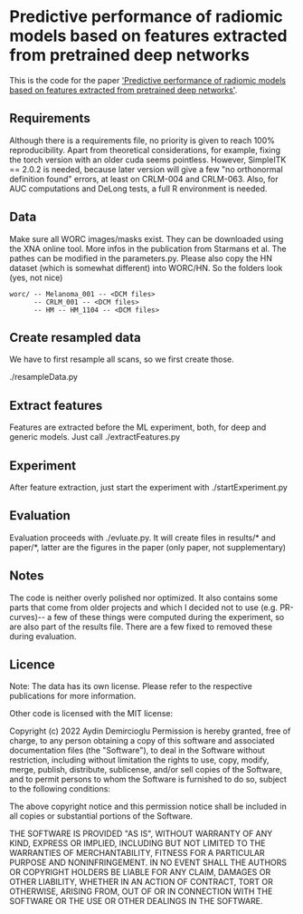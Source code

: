 
# Predictive performance of radiomic models based on features extracted from pretrained deep networks


This is the code for the paper ['Predictive performance of radiomic models based on features extracted from pretrained deep networks'](https://doi.org/10.1186/s13244-022-01328-y).


## Requirements

Although there is a requirements file, no priority is given to reach 100%
reproducibility. Apart from theoretical considerations, for example, fixing
the torch version with an older cuda seems pointless.
However, SimpleITK == 2.0.2 is needed, because later version will give a few
"no orthonormal definition found" errors, at least on CRLM-004 and CRLM-063.
Also, for AUC computations and DeLong tests, a full R environment is needed.


## Data

Make sure all WORC images/masks exist. They can be downloaded using the XNA
online tool. More infos in the publication from Starmans et al.
The pathes can be modified in the parameters.py. Please also copy the HN
dataset (which is somewhat different) into WORC/HN. So the folders look
(yes, not nice)

```
worc/ -- Melanoma_001 -- <DCM files>
      -- CRLM_001 -- <DCM files>
      -- HM -- HM_1104 -- <DCM files>
```

## Create resampled data

We have to first resample all scans, so we first create those.

./resampleData.py



## Extract features

Features are extracted before the ML experiment, both, for deep and generic models.
Just call ./extractFeatures.py



## Experiment

After feature extraction, just start the experiment with
./startExperiment.py



## Evaluation

Evaluation proceeds with ./evluate.py. It will create files in results/*
and paper/*, latter are the figures in the paper (only paper, not supplementary)


## Notes

The code is neither overly polished nor optimized. It also contains some parts
that come from older projects and which I decided not to use (e.g. PR-curves)--
a few of these things were computed during the experiment, so are also part
of the results file. There are a few fixed to removed these during evaluation.


## Licence

Note: The data has its own license. Please refer to the respective publications for more information.

Other code is licensed with the MIT license:

Copyright (c) 2022 Aydin Demircioglu Permission is hereby granted, free of charge, to any person obtaining a copy of this software and associated documentation files (the "Software"), to deal in the Software without restriction, including without limitation the rights to use, copy, modify, merge, publish, distribute, sublicense, and/or sell copies of the Software, and to permit persons to whom the Software is furnished to do so, subject to the following conditions:

The above copyright notice and this permission notice shall be included in all copies or substantial portions of the Software.

THE SOFTWARE IS PROVIDED "AS IS", WITHOUT WARRANTY OF ANY KIND, EXPRESS OR IMPLIED, INCLUDING BUT NOT LIMITED TO THE WARRANTIES OF MERCHANTABILITY, FITNESS FOR A PARTICULAR PURPOSE AND NONINFRINGEMENT. IN NO EVENT SHALL THE AUTHORS OR COPYRIGHT HOLDERS BE LIABLE FOR ANY CLAIM, DAMAGES OR OTHER LIABILITY, WHETHER IN AN ACTION OF CONTRACT, TORT OR OTHERWISE, ARISING FROM, OUT OF OR IN CONNECTION WITH THE SOFTWARE OR THE USE OR OTHER DEALINGS IN THE SOFTWARE.
